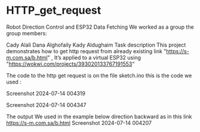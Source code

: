 # HTTP_get_request

Robot Direction Control and ESP32 Data Fetching
We worked as a group the group members:

Cady Alali
Dana Alghofaily
Kady Aldughaim
Task description
This project demonstrates how to get http request from already existing link "https://s-m.com.sa/b.html" , It’s applied to a virtual ESP32 using "https://wokwi.com/projects/393020133767191553"

The code to the http get request is on the file sketch.ino this is the code we used :

Screenshot 2024-07-14 004319

Screenshot 2024-07-14 004347

The output
We used in the example below direction backward as in this link https://s-m.com.sa/b.html Screenshot 2024-07-14 004207
